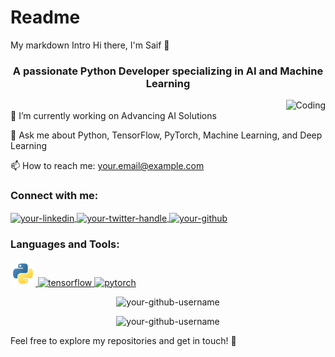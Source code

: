# Readme
My markdown Intro
Hi there, I'm Saif 👋
<h3 align="center">A passionate Python Developer specializing in AI and Machine Learning</h3>
<div align="right">
  <img alt="Coding" width="300" src="https://cdn.dribbble.com/users/330915/screenshots/3587000/10_coding_dribbble.gif">
</div>
🔭 I’m currently working on Advancing AI Solutions

💬 Ask me about Python, TensorFlow, PyTorch, Machine Learning, and Deep Learning

📫 How to reach me: your.email@example.com

<h3 align="left">Connect with me:</h3>
<p align="left">
  <a href="https://linkedin.com/in/your-linkedin" target="_blank">
    <img align="center" src="https://raw.githubusercontent.com/rahuldkjain/github-profile-readme-generator/master/src/images/icons/Social/linked-in-alt.svg" alt="your-linkedin" height="30" width="40" />
  </a>
  <a href="https://twitter.com/your-twitter-handle" target="_blank">
    <img align="center" src="https://raw.githubusercontent.com/rahuldkjain/github-profile-readme-generator/master/src/images/icons/Social/twitter.svg" alt="your-twitter-handle" height="30" width="40" />
  </a>
  <a href="https://github.com/your-github" target="_blank">
    <img align="center" src="https://raw.githubusercontent.com/rahuldkjain/github-profile-readme-generator/master/src/images/icons/Social/github.svg" alt="your-github" height="30" width="40" />
  </a>
</p>
<h3 align="left">Languages and Tools:</h3>
<p align="left">
  <a href="https://www.python.org" target="_blank" rel="noreferrer">
    <img src="https://raw.githubusercontent.com/devicons/devicon/master/icons/python/python-original.svg" alt="python" width="40" height="40"/>
  </a>
  <a href="https://www.tensorflow.org" target="_blank" rel="noreferrer">
    <img src="https://www.vectorlogo.zone/logos/tensorflow/tensorflow-icon.svg" alt="tensorflow" width="40" height="40"/>
  </a>
  <a href="https://pytorch.org" target="_blank" rel="noreferrer">
    <img src="https://www.vectorlogo.zone/logos/pytorch/pytorch-icon.svg" alt="pytorch" width="40" height="40"/>
  </a>
  <!-- Add more tools and languages as needed -->
</p>
<p align="center">
  <img src="https://github-readme-stats.vercel.app/api/top-langs?username=your-github-username&show_icons=true&locale=en&layout=compact" alt="your-github-username" />
</p>
<p align="center">
  <img src="https://github-readme-streak-stats.herokuapp.com/?user=your-github-username" alt="your-github-username" />
</p>
Feel free to explore my repositories and get in touch! 🚀
